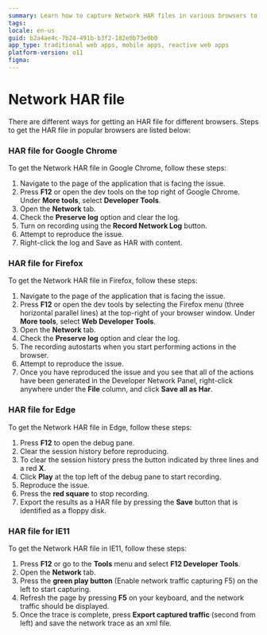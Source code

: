 ```yaml
---
summary: Learn how to capture Network HAR files in various browsers to troubleshoot issues in OutSystems 11 (O11).
tags: 
locale: en-us
guid: b2a4ae4c-7b24-491b-b3f2-182e0b73e0b0
app_type: traditional web apps, mobile apps, reactive web apps
platform-version: o11
figma:
---
```

# Network HAR file

There are different ways for getting an HAR file for different browsers. Steps to get the HAR file in popular browsers are listed below:

### HAR file for Google Chrome
To get the Network HAR file in Google Chrome, follow these steps:

1. Navigate to the page of the application that is facing the issue.
1. Press **F12** or open the dev tools on the top right of Google Chrome. Under **More tools**, select **Developer Tools**.
1. Open the **Network** tab.
1. Check the **Preserve log** option and clear the log.
1. Turn on recording using the **Record Network Log** button.
1. Attempt to reproduce the issue.
1. Right-click the log and Save as HAR with content.

### HAR file for Firefox
To get the Network HAR file in Firefox, follow these steps:

1. Navigate to the page of the application that is facing the issue.
1. Press **F12** or open the dev tools by selecting the Firefox menu (three horizontal parallel lines) at the top-right of your browser window. Under **More tools**, select **Web Developer Tools**.
1. Open the **Network** tab.
1. Check the **Preserve log** option and clear the log.
1. The recording autostarts when you start performing actions in the browser.
1. Attempt to reproduce the issue.
1. Once you have reproduced the issue and you see that all of the actions have been generated in the Developer Network Panel, right-click anywhere under the **File** column, and click **Save all as Har**.

### HAR file for Edge
To get the Network HAR file in Edge, follow these steps:

1. Press **F12** to open the debug pane.
1. Clear the session history before reproducing.
1. To clear the session history press the button indicated by three lines and a red **X**.
1. Click **Play** at the top left of the debug pane to start recording.
1. Reproduce the issue.
1. Press the **red square** to stop recording.
1. Export the results as a HAR file by pressing the **Save** button that is identified as a floppy disk.

### HAR file for IE11

To get the Network HAR file in IE11, follow these steps:

1. Press **F12** or go to the **Tools** menu and select **F12 Developer Tools**.
1. Open the **Network** tab.
1. Press the **green play button** (Enable network traffic capturing F5) on the left to start capturing.
1. Refresh the page by pressing **F5** on your keyboard, and the network traffic should be displayed.
1. Once the trace is complete, press **Export captured traffic** (second from left) and save the network trace as an xml file.

